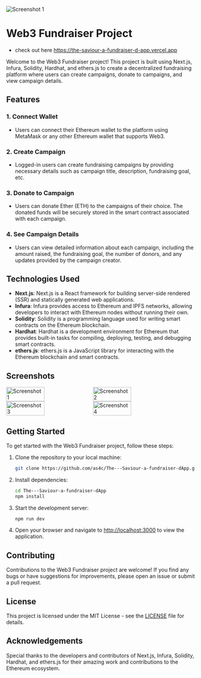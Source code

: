 ![Screenshot 1](https://github.com/as4c/The---Saviour-a-fundraiser-dApp/assets/84590258/8c62aa8c-ff23-4066-8e59-77f65f4dc0d8)
# Web3 Fundraiser Project 
- check out here https://the-saviour-a-fundraiser-d-app.vercel.app

Welcome to the Web3 Fundraiser project! This project is built using Next.js, Infura, Solidity, Hardhat, and ethers.js to create a decentralized fundraising platform where users can create campaigns, donate to campaigns, and view campaign details.

## Features

### 1. Connect Wallet
- Users can connect their Ethereum wallet to the platform using MetaMask or any other Ethereum wallet that supports Web3.

### 2. Create Campaign
- Logged-in users can create fundraising campaigns by providing necessary details such as campaign title, description, fundraising goal, etc.

### 3. Donate to Campaign
- Users can donate Ether (ETH) to the campaigns of their choice. The donated funds will be securely stored in the smart contract associated with each campaign.

### 4. See Campaign Details
- Users can view detailed information about each campaign, including the amount raised, the fundraising goal, the number of donors, and any updates provided by the campaign creator.

## Technologies Used

- **Next.js**: Next.js is a React framework for building server-side rendered (SSR) and statically generated web applications.
- **Infura**: Infura provides access to Ethereum and IPFS networks, allowing developers to interact with Ethereum nodes without running their own.
- **Solidity**: Solidity is a programming language used for writing smart contracts on the Ethereum blockchain.
- **Hardhat**: Hardhat is a development environment for Ethereum that provides built-in tasks for compiling, deploying, testing, and debugging smart contracts.
- **ethers.js**: ethers.js is a JavaScript library for interacting with the Ethereum blockchain and smart contracts.
## Screenshots
<div style="display: flex;">
    <img src="https://github.com/as4c/The---Saviour-a-fundraiser-dApp/assets/84590258/8c62aa8c-ff23-4066-8e59-77f65f4dc0d8" alt="Screenshot 1" style="width: 45%; margin-right: 5px;">
    <img src="https://github.com/as4c/The---Saviour-a-fundraiser-dApp/assets/84590258/992130a9-3d1d-4255-9c64-4bb7d86b41e6" alt="Screenshot 2" style="width: 45%;">
</div>

<div style="display: flex;">
    <img src="https://github.com/as4c/The---Saviour-a-fundraiser-dApp/assets/84590258/6a3544aa-a50c-46df-b751-10e2dec82ab0" alt="Screenshot 3" style="width: 45%; margin-right: 5px;">
    <img src="https://github.com/as4c/The---Saviour-a-fundraiser-dApp/assets/84590258/326a76ed-89f2-4986-a880-fbcb26394fba" alt="Screenshot 4" style="width: 45%;">
</div>

## Getting Started

To get started with the Web3 Fundraiser project, follow these steps:

1. Clone the repository to your local machine:

   ```bash
   git clone https://github.com/as4c/The---Saviour-a-fundraiser-dApp.git
   ```

2. Install dependencies:

   ```bash
   cd The---Saviour-a-fundraiser-dApp
   npm install
   ```

3. Start the development server:

   ```bash
   npm run dev
   ```

4. Open your browser and navigate to [http://localhost:3000](http://localhost:3000) to view the application.

## Contributing

Contributions to the Web3 Fundraiser project are welcome! If you find any bugs or have suggestions for improvements, please open an issue or submit a pull request.

## License

This project is licensed under the MIT License - see the [LICENSE](LICENSE) file for details.

## Acknowledgements

Special thanks to the developers and contributors of Next.js, Infura, Solidity, Hardhat, and ethers.js for their amazing work and contributions to the Ethereum ecosystem.